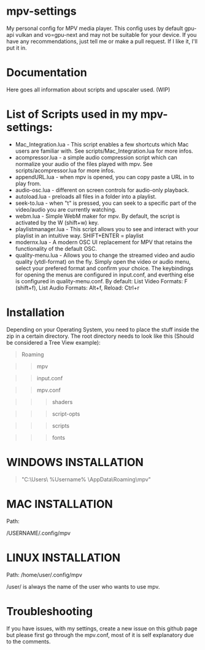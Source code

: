 # mpv-settings
My personal config for MPV media player. This config uses by default gpu-api vulkan and vo=gpu-next and may not be suitable for your device. If you have any recommendations, just tell me or make a pull request. If I like it, I'll put it in.

# Documentation
Here goes all information about scripts and upscaler used. (WIP)

# List of Scripts used in my mpv-settings:

- Mac_Integration.lua - This script enables a few shortcuts which Mac users are familiar with. See scripts/Mac_Integration.lua for more infos.
- acompressor.lua - a simple audio compression script which can normalize your audio of the files played with mpv. See scripts/acompressor.lua for more infos.
- appendURL.lua - when mpv is opened, you can copy paste a URL in to play from.
- audio-osc.lua - different on screen controls for audio-only playback.
- autoload.lua - preloads all files in a folder into a playlist.
- seek-to.lua - when "t" is pressed, you can seek to a specific part of the video/audio you are currently watching.
- webm.lua - Simple WebM maker for mpv. By default, the script is activated by the W (shift+w) key.
- playlistmanager.lua - This script allows you to see and interact with your playlist in an intuitive way. SHIFT+ENTER = playlist
- modernx.lua - A modern OSC UI replacement for MPV that retains the functionality of the default OSC. 
- quality-menu.lua - Allows you to change the streamed video and audio quality (ytdl-format) on the fly. Simply open the video or audio menu, select your prefered format and confirm your choice. The keybindings for opening the menus are configured in input.conf, and everthing else is configured in quality-menu.conf. By default: List Video Formats: F (shift+f), List Audio Formats: Alt+f, Reload: Ctrl+r

# Installation
Depending on your Operating System, you need to place the stuff inside the zip in a certain directory.
The root directory needs to look like this (Should be considered a Tree View example):


>Roaming

>>mpv

>>input.conf

>>mpv.conf

>>>shaders

>>>script-opts

>>>scripts

>>>fonts

# WINDOWS INSTALLATION
> "C:\Users\ %Username% \AppData\Roaming\mpv"

# MAC INSTALLATION
Path:

/USERNAME/.config/mpv

# LINUX INSTALLATION
Path:
/home/user/.config/mpv

/user/ is always the name of the user who wants to use mpv.

# Troubleshooting

If you have issues, with my settings, create a new issue on this github page but please first go through the mpv.conf, most of it is self explanatory due to the comments. 
